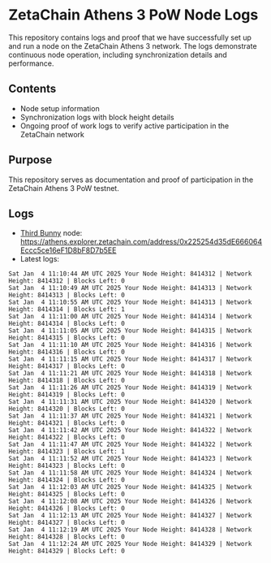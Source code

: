 # ZetaChain Athens 3 PoW Node Logs
This repository contains logs and proof that we have successfully set up and run a node on the ZetaChain Athens 3 network. The logs demonstrate continuous node operation, including synchronization details and performance.

## Contents
- Node setup information
- Synchronization logs with block height details
- Ongoing proof of work logs to verify active participation in the ZetaChain network

## Purpose
This repository serves as documentation and proof of participation in the ZetaChain Athens 3 PoW testnet.

## Logs

- [Third Bunny](https://thirdbunny.xyz/) node: https://athens.explorer.zetachain.com/address/0x225254d35dE666064Eccc5ce16eF1D8bF8D7b5EE
- Latest logs:
```
Sat Jan  4 11:10:44 AM UTC 2025 Your Node Height: 8414312 | Network Height: 8414312 | Blocks Left: 0
Sat Jan  4 11:10:49 AM UTC 2025 Your Node Height: 8414313 | Network Height: 8414313 | Blocks Left: 0
Sat Jan  4 11:10:55 AM UTC 2025 Your Node Height: 8414313 | Network Height: 8414314 | Blocks Left: 1
Sat Jan  4 11:11:00 AM UTC 2025 Your Node Height: 8414314 | Network Height: 8414314 | Blocks Left: 0
Sat Jan  4 11:11:05 AM UTC 2025 Your Node Height: 8414315 | Network Height: 8414315 | Blocks Left: 0
Sat Jan  4 11:11:10 AM UTC 2025 Your Node Height: 8414316 | Network Height: 8414316 | Blocks Left: 0
Sat Jan  4 11:11:15 AM UTC 2025 Your Node Height: 8414317 | Network Height: 8414317 | Blocks Left: 0
Sat Jan  4 11:11:21 AM UTC 2025 Your Node Height: 8414318 | Network Height: 8414318 | Blocks Left: 0
Sat Jan  4 11:11:26 AM UTC 2025 Your Node Height: 8414319 | Network Height: 8414319 | Blocks Left: 0
Sat Jan  4 11:11:31 AM UTC 2025 Your Node Height: 8414320 | Network Height: 8414320 | Blocks Left: 0
Sat Jan  4 11:11:37 AM UTC 2025 Your Node Height: 8414321 | Network Height: 8414321 | Blocks Left: 0
Sat Jan  4 11:11:42 AM UTC 2025 Your Node Height: 8414322 | Network Height: 8414322 | Blocks Left: 0
Sat Jan  4 11:11:47 AM UTC 2025 Your Node Height: 8414322 | Network Height: 8414323 | Blocks Left: 1
Sat Jan  4 11:11:52 AM UTC 2025 Your Node Height: 8414323 | Network Height: 8414323 | Blocks Left: 0
Sat Jan  4 11:11:58 AM UTC 2025 Your Node Height: 8414324 | Network Height: 8414324 | Blocks Left: 0
Sat Jan  4 11:12:03 AM UTC 2025 Your Node Height: 8414325 | Network Height: 8414325 | Blocks Left: 0
Sat Jan  4 11:12:08 AM UTC 2025 Your Node Height: 8414326 | Network Height: 8414326 | Blocks Left: 0
Sat Jan  4 11:12:13 AM UTC 2025 Your Node Height: 8414327 | Network Height: 8414327 | Blocks Left: 0
Sat Jan  4 11:12:19 AM UTC 2025 Your Node Height: 8414328 | Network Height: 8414328 | Blocks Left: 0
Sat Jan  4 11:12:24 AM UTC 2025 Your Node Height: 8414329 | Network Height: 8414329 | Blocks Left: 0
```
